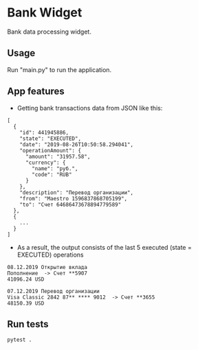 # Bank Widget

Bank data processing widget.

## Usage

Run "main.py" to run the application.

## App features

* Getting bank transactions data from JSON like this:
```
[
  {
    "id": 441945886,
    "state": "EXECUTED",
    "date": "2019-08-26T10:50:58.294041",
    "operationAmount": {
      "amount": "31957.58",
      "currency": {
        "name": "руб.",
        "code": "RUB"
      }
    },
    "description": "Перевод организации",
    "from": "Maestro 1596837868705199",
    "to": "Счет 64686473678894779589"
  },
  {
    ...
  }
]
```
* As a result, the output consists of the last 5 executed (state = EXECUTED) operations
```
08.12.2019 Открытие вклада
Пополнение  -> Счет **5907
41096.24 USD

07.12.2019 Перевод организации
Visa Classic 2842 87** **** 9012  -> Счет **3655
48150.39 USD
```


## Run tests

```
pytest .
```